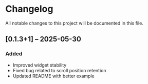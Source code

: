 # Changelog

All notable changes to this project will be documented in this file.

## [0.1.3+1] – 2025-05-30
### Added
- Improved widget stability
- Fixed bug related to scroll position retention
- Updated README with better example